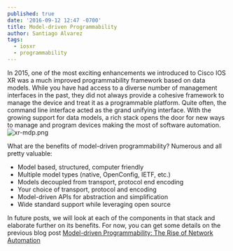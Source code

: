 ```yaml
---
published: true
date: '2016-09-12 12:47 -0700'
title: Model-driven Programmability
author: Santiago Alvarez
tags:
  - iosxr
  - programmability
---
```


In 2015, one of the most exciting enhancements we introduced to Cisco IOS XR was a much improved programmability framework based on data models.  While you have had access to a diverse number of management interfaces in the past, they did not always provide a cohesive framework to manage the device and treat it as a programmable platform.  Quite often, the command line interface acted as the grand unifying interface.  With the growing support for data models, a rich stack opens the door for new ways to manage and program devices making the most of software automation.
 ![xr-mdp.png]({{site.baseurl}}/images/xr-mdp.png)
 
What are the benefits of model-driven programmability?  Numerous and all pretty valuable:
 
 - Model based, structured, computer friendly
 - Multiple model types (native, OpenConfig, IETF, etc.)
 - Models decoupled from transport, protocol end encoding
 - Your choice of transport, protocol and encoding
 - Model-driven APIs for abstraction and simplification
 - Wide standard support while leveraging open source
 
In future posts, we will look at each of the components in that stack and elaborate further on its benefits.  For now, you can get some details on the previous blog post [Model-driven Programmability: The Rise of Network Automation](https://blogs.cisco.com/getyourbuildon/model-driven-programmability "Model-driven Programmability: The Rise of Network Automation")
